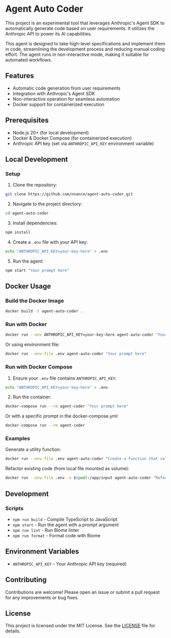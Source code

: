 # Agent Auto Coder

This project is an experimental tool that leverages Anthropic's Agent SDK to automatically generate code based on user requirements. It utilizes the Anthropic API to power its AI capabilities.

This agent is designed to take high-level specifications and implement them in code, streamlining the development process and reducing manual coding effort.  The agent runs in non-interactive mode, making it suitable for automated workflows.

## Features

- Automatic code generation from user requirements
- Integration with Anthropic's Agent SDK
- Non-interactive operation for seamless automation
- Docker support for containerized execution

## Prerequisites

- Node.js 20+ (for local development)
- Docker & Docker Compose (for containerized execution)
- Anthropic API key (set via `ANTHROPIC_API_KEY` environment variable)

## Local Development

### Setup

1. Clone the repository:
```bash
git clone https://github.com/nnance/agent-auto-coder.git
```

2. Navigate to the project directory:
```bash
cd agent-auto-coder
```

3. Install dependencies:
```bash
npm install
```

4. Create a `.env` file with your API key:
```bash
echo "ANTHROPIC_API_KEY=your-key-here" > .env
```

5. Run the agent:
```bash
npm start "Your prompt here"
```

## Docker Usage

### Build the Docker Image

```bash
docker build -t agent-auto-coder .
```

### Run with Docker

```bash
docker run --env ANTHROPIC_API_KEY=your-key-here agent-auto-coder "Your prompt here"
```

Or using environment file:
```bash
docker run --env-file .env agent-auto-coder "Your prompt here"
```

### Run with Docker Compose

1. Ensure your `.env` file contains `ANTHROPIC_API_KEY`:
```bash
echo "ANTHROPIC_API_KEY=your-key-here" > .env
```

2. Run the container:
```bash
docker-compose run --rm agent-coder "Your prompt here"
```

Or with a specific prompt in the docker-compose.yml:
```bash
docker-compose run --rm agent-coder
```

### Examples

Generate a utility function:
```bash
docker run --env-file .env agent-auto-coder "Create a function that validates email addresses"
```

Refactor existing code (from local file mounted as volume):
```bash
docker run --env-file .env -v $(pwd):/app/input agent-auto-coder "Refactor the code in input/utils.js to improve performance"
```

## Development

### Scripts

- `npm run build` - Compile TypeScript to JavaScript
- `npm start` - Run the agent with a prompt argument
- `npm run lint` - Run Biome linter
- `npm run format` - Format code with Biome

## Environment Variables

- `ANTHROPIC_API_KEY` - Your Anthropic API key (required)

## Contributing
Contributions are welcome! Please open an issue or submit a pull request for any improvements or bug fixes.

## License
This project is licensed under the MIT License. See the [LICENSE](LICENSE) file for details.
